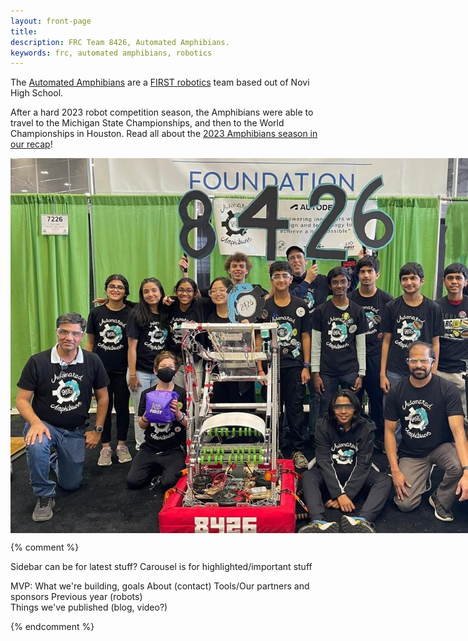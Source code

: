 ```yaml
---
layout: front-page
title: 
description: FRC Team 8426, Automated Amphibians.
keywords: frc, automated amphibians, robotics
---
```


<style>
    li.nav-item {
        margin-left: 2.5em;
    }

    .content {
        margin-top: 2em;
        font-size: 110%;
    }

    .carousel-control-next,
    .carousel-control-prev {
        width: initial;
        background: #888;

    }

    .carousel-item {
        padding: 2em;
    }
</style>

The [Automated Amphibians](about) are a [FIRST robotics](https://www.firstinspires.org/robotics/frc) team based out of Novi High School. 

After a hard 2023 robot competition season, the Amphibians were able to travel to the Michigan State Championships, and then to the World Championships in Houston. Read all about the [2023 Amphibians season in our recap](/seasons/2023/season)!

<div id="slideshow1" style="position: relative; width: 800px; height: 600px;">
  <img src="assets/team-latest.jpg" style="position: absolute; width: 100%; height: 100%; opacity: 1; transition: opacity 1s ease-in-out;" id="image1"/>  
  <img src="assets/Robotplacingcone.jpg" style="position: absolute; width: 100%; height: 100%; opacity: 0; transition: opacity 1s ease-in-out;" id="image3"/>
</div>

<script>
  makeSlideshow("#slideshow1 img");
</script>



{% comment %} 

Sidebar can be for latest stuff?
Carousel is for highlighted/important stuff

MVP:
    What we're building, goals
    About (contact)
    Tools/Our partners and sponsors
    Previous year (robots)       
    Things we've published (blog, video?) 

{% endcomment %} 
